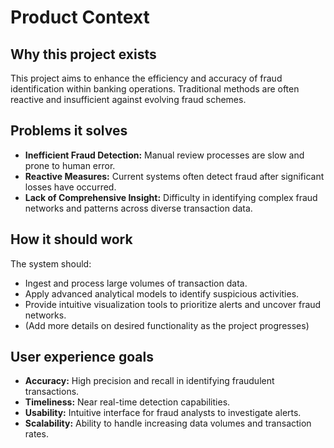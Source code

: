 # Product Context

## Why this project exists

This project aims to enhance the efficiency and accuracy of fraud identification within banking operations. Traditional methods are often reactive and insufficient against evolving fraud schemes.

## Problems it solves

*   **Inefficient Fraud Detection:** Manual review processes are slow and prone to human error.
*   **Reactive Measures:** Current systems often detect fraud after significant losses have occurred.
*   **Lack of Comprehensive Insight:** Difficulty in identifying complex fraud networks and patterns across diverse transaction data.

## How it should work

The system should:
*   Ingest and process large volumes of transaction data.
*   Apply advanced analytical models to identify suspicious activities.
*   Provide intuitive visualization tools to prioritize alerts and uncover fraud networks.
*   (Add more details on desired functionality as the project progresses)

## User experience goals

*   **Accuracy:** High precision and recall in identifying fraudulent transactions.
*   **Timeliness:** Near real-time detection capabilities.
*   **Usability:** Intuitive interface for fraud analysts to investigate alerts.
*   **Scalability:** Ability to handle increasing data volumes and transaction rates.
